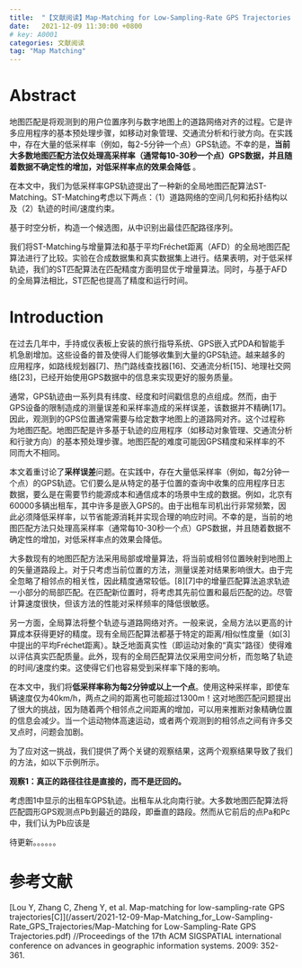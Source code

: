 ```yaml
---
title:  "【文献阅读】Map-Matching for Low-Sampling-Rate GPS Trajectories（低采样率下GPS轨迹的地图匹配）"
date:   2021-12-09 11:30:00 +0800
# key: A0001
categories: 文献阅读
tag: "Map Matching"
---
```

# Abstract

地图匹配是将观测到的用户位置序列与数字地图上的道路网络对齐的过程。它是许多应用程序的基本预处理步骤，如移动对象管理、交通流分析和行驶方向。在实践中，存在大量的低采样率（例如，每2-5分钟一个点）GPS轨迹。不幸的是，**当前大多数地图匹配方法仅处理高采样率（通常每10-30秒一个点）GPS数据，并且随着数据不确定性的增加，对低采样率点的效果会降低** 。

在本文中，我们为低采样率GPS轨迹提出了一种新的全局地图匹配算法ST-Matching。ST-Matching考虑以下两点：（1）道路网络的空间几何和拓扑结构以及（2）轨迹的时间/速度约束。

基于时空分析，构造一个候选图，从中识别出最佳匹配路径序列。

我们将ST-Matching与增量算法和基于平均Fréchet距离（AFD）的全局地图匹配算法进行了比较。实验在合成数据集和真实数据集上进行。结果表明，对于低采样轨迹，我们的ST匹配算法在匹配精度方面明显优于增量算法。同时，与基于AFD的全局算法相比，ST匹配也提高了精度和运行时间。

# Introduction

在过去几年中，手持或仪表板上安装的旅行指导系统、GPS嵌入式PDA和智能手机急剧增加。这些设备的普及使得人们能够收集到大量的GPS轨迹。越来越多的应用程序，如路线规划器[7]、热门路线查找器[16]、交通流分析[15]、地理社交网络[23]，已经开始使用GPS数据中的信息来实现更好的服务质量。

通常，GPS轨迹由一系列具有纬度、经度和时间戳信息的点组成。然而，由于GPS设备的限制造成的测量误差和采样率造成的采样误差，该数据并不精确[17]。因此，观测到的GPS位置通常需要与给定数字地图上的道路网对齐。这个过程称为地图匹配。地图匹配是许多基于轨迹的应用程序（如移动对象管理、交通流分析和行驶方向）的基本预处理步骤。地图匹配的难度可能因GPS精度和采样率的不同而大不相同。

本文着重讨论了**采样误差**问题。在实践中，存在大量低采样率（例如，每2分钟一个点）的GPS轨迹。它们要么是从特定的基于位置的查询中收集的应用程序日志数据，要么是在需要节约能源成本和通信成本的场景中生成的数据。例如，北京有60000多辆出租车，其中许多是嵌入GPS的。由于出租车司机出行非常频繁，因此必须降低采样率，以节省能源消耗并实现合理的响应时间。不幸的是，当前的地图匹配方法只处理高采样率（通常每10-30秒一个点）GPS数据，并且随着数据不确定性的增加，对低采样率点的效果会降低。

大多数现有的地图匹配方法采用局部或增量算法，将当前或相邻位置映射到地图上的矢量道路段上。对于只考虑当前位置的方法，测量误差对结果影响很大。由于完全忽略了相邻点的相关性，因此精度通常较低。[8][7]中的增量匹配算法追求轨迹一小部分的局部匹配。在匹配新位置时，将考虑其先前位置和最后匹配的边。尽管计算速度很快，但该方法的性能对采样频率的降低很敏感。

另一方面，全局算法将整个轨迹与道路网络对齐。一般来说，全局方法以更高的计算成本获得更好的精度。现有全局匹配算法都基于特定的距离/相似性度量（如[3]中提出的平均Fréchet距离）。缺乏地面真实性（即运动对象的“真实”路径）使得难以评估真实匹配质量。此外，现有的全局匹配算法仅采用空间分析，而忽略了轨迹的时间/速度约束。这使得它们也容易受到采样率下降的影响。

在本文中，我们将**低采样率称为每2分钟或以上一个点**。使用这种采样率，即使车辆速度仅为40km/h，两点之间的距离也可能超过1300m！这对地图匹配问题提出了很大的挑战，因为随着两个相邻点之间距离的增加，可以用来推断对象精确位置的信息会减少。当一个运动物体高速运动，或者两个观测到的相邻点之间有许多交叉点时，问题会加剧。

为了应对这一挑战，我们提供了两个关键的观察结果，这两个观察结果导致了我们的方法，如以下示例所示。

**观察1：真正的路径往往是直接的，而不是迂回的。**

考虑图1中显示的出租车GPS轨迹。出租车从北向南行驶。大多数地图匹配算法将匹配圆形GPS观测点Pb到最近的路段，即垂直的路段。然而从它前后的点Pa和Pc中，我们认为Pb应该是

待更新。。。。。。

# 参考文献

[Lou Y, Zhang C, Zheng Y, et al. Map-matching for low-sampling-rate GPS trajectories[C]](/assert/2021-12-09-Map-Matching_for_Low-Sampling-Rate_GPS_Trajectories/Map-Matching for Low-Sampling-Rate GPS Trajectories.pdf) //Proceedings of the 17th ACM SIGSPATIAL international conference on advances in geographic information systems. 2009: 352-361.
